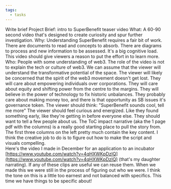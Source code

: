 ```yaml
---
tags:
  - tasks
---
```

Write brief 
Project Brief: intro to SuperBenefit teaser video
What: A 60-90 second video that's designed to create curiosity and spur further investigation. 
Why: Understanding SuperBenefit requires a fair bit of work. There are documents to read and concepts to absorb. There are diagrams to process and new information to be assessed. It's a big cognitive load.  This video should give viewers a reason to put the effort in to learn more. 
Who: People with some understanding of web3. The role of the video is not to explain the tech or culture of web3. We can assume that the viewer will understand the transformative potential of the space. The viewer will likely be concerned that the spirit of the web3 movement doesn't get lost. They will care about empowering individuals over corporations. They will care about equity and shifting power from the centre to the margins. They will believe in the power of technology to fix historic unbalances. They probably care about making money too, and there is that opportunity as SB issues it's governance token.
The viewer should think: "SuperBenefit sounds cool, tell me more"
The viewer should feel curious and energized.  Like they found something early, like they're getting in before everyone else. They should want to tell a few people about us.
The ToC impact narrative (aka the 1 page pdf with the columns) is a really good starting place to pull the story from. The first three columns on the left pretty much contain the key content. I think the creative job to do is to figure out how to make the script and visuals compelling.  
Here's the video I made in December for an application to an incubator [https://www.youtube.com/watch?v=4qHXWKpDzIQ](https://www.youtube.com/watch?v=4qHXWKpDzIQ) (that's my daughter narrating). If any of these clips are useful we can reuse them. When we made this we were still in the process of figuring out who we were. I think the tone on this is a little too earnest and not balanced with specifics. This time we have things to be specific about! 